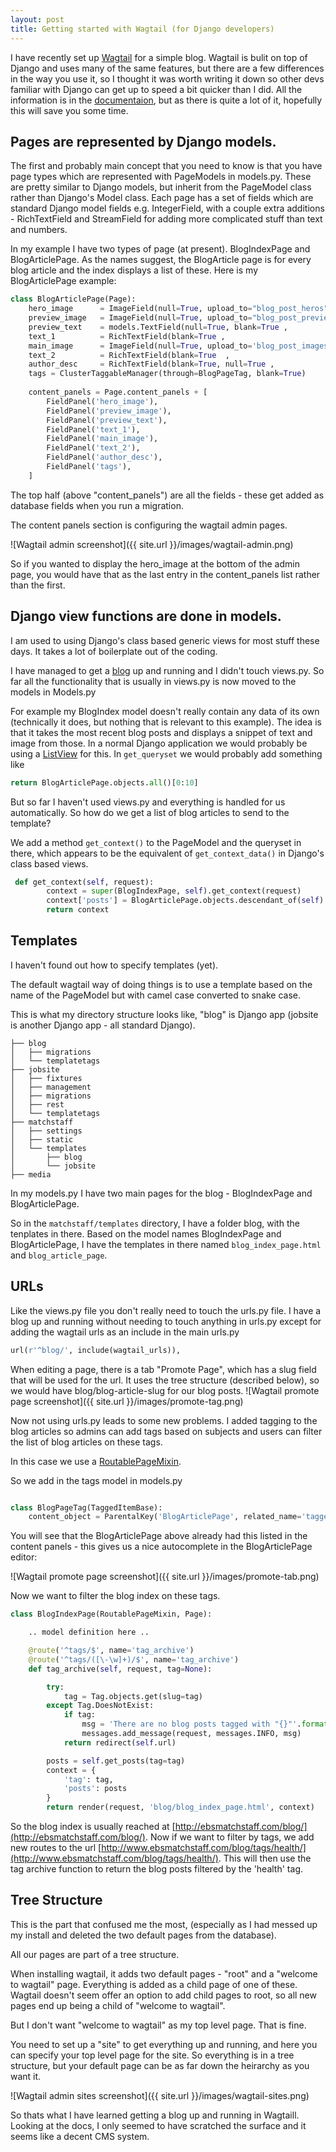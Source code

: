 ```yaml
---
layout: post
title: Getting started with Wagtail (for Django developers)  
---
```


I have recently set up [Wagtail](https://wagtail.io/) for a simple blog. Wagtail is bulit on top of Django and uses many of the same features, but there are a few differences in the way you use it, so I thought it was worth writing it down so other devs familiar with Django can get up to speed a bit quicker than I did. All the information is in the [documentaion](http://docs.wagtail.io), but as there is quite a lot of it, hopefully this will save you some time.  


## Pages are represented by Django models. 

The first and probably main concept that you need to know is that you have page types which are represented with PageModels in models.py. These are pretty similar to Django models, but inherit from the PageModel class rather than Django's Model class.  Each page has a set of fields which are standard Django model fields e.g. IntegerField, with a couple extra additions - RichTextField and StreamField for adding more complicated stuff than text and numbers. 

In my example I have two types of page (at present). BlogIndexPage and BlogArticlePage. As the names suggest, the BlogArticle page is for every blog article and the index displays a list of these. 
Here is my BlogArticlePage example:

```python
class BlogArticlePage(Page):
    hero_image      = ImageField(null=True, upload_to="blog_post_heros")
    preview_image   = ImageField(null=True, upload_to="blog_post_previews" , help_text="Preview of hero image for blog index")
    preview_text    = models.TextField(null=True, blank=True ,               help_text="Text that will appear on the blog index (first 200 chars of body will be taken otherwise)")
    text_1          = RichTextField(blank=True ,                             help_text="Text that goes above the main image")
    main_image      = ImageField(null=True, upload_to='blog_post_images',    help_text="Image in the middle of the blog post")
    text_2          = RichTextField(blank=True  ,                            help_text="Text below the main image")
    author_desc     = RichTextField(blank=True, null=True ,                  help_text="Description of the blog post author (optional)"   )
    tags = ClusterTaggableManager(through=BlogPageTag, blank=True)
    
    content_panels = Page.content_panels + [
        FieldPanel('hero_image'),
        FieldPanel('preview_image'),
        FieldPanel('preview_text'),
        FieldPanel('text_1'),
        FieldPanel('main_image'),
        FieldPanel('text_2'),
        FieldPanel('author_desc'),
        FieldPanel('tags'),
    ]
```

The top half (above "content_panels") are all the fields - these get added as database fields when you run a migration. 

The content panels section is configuring the wagtail admin pages. 

![Wagtail admin screenshot]({{ site.url }}/images/wagtail-admin.png)

So if you wanted to display the hero_image at the bottom of the admin page, you would have that as the last entry in the content_panels list rather than the first. 



## Django view functions are done in models. 

I am used to using Django's class based generic views for most stuff these days. It takes a lot of boilerplate out of the coding. 

I have managed to get a [blog](http://www.ebsmatchstaff.com/blog) up and running  and I didn't touch views.py. So far all the functionality that is usually in views.py is now moved to the models in Models.py

For example my BlogIndex model doesn't really contain any data of its own (technically it does, but nothing that is relevant to this example). The idea is that it takes the most recent blog posts and displays a snippet of text and image from those.  In a normal Django application we would probably be using a [ListView](http://ccbv.co.uk/projects/Django/1.11/django.views.generic.list/ListView/) for this. In ```get_queryset``` we would probably add something like 

```python
return BlogArticlePage.objects.all()[0:10]
```

But so far I haven't used views.py and everything is handled for us automatically. So how do we get a list of blog articles to send to the template? 

We add a method ```get_context()``` to the PageModel and the queryset in there, which appears to be the equivalent of ```get_context_data()``` in Django's class based views. 

```python
 def get_context(self, request):
        context = super(BlogIndexPage, self).get_context(request)
        context['posts'] = BlogArticlePage.objects.descendant_of(self).live().filter(preview_image__isnull=False).order_by('-first_published_at')
        return context
```


## Templates

I haven't found out how to specify templates (yet). 

The default wagtail way of doing things is to use a template based on the name of the PageModel but with camel case converted to snake case. 

This is what my directory structure looks like, "blog" is Django app (jobsite is another Django app - all standard Django). 
```
├── blog
│   ├── migrations
│   └── templatetags
├── jobsite
│   ├── fixtures
│   ├── management
│   ├── migrations
│   ├── rest
│   └── templatetags
├── matchstaff
│   ├── settings
│   ├── static
│   └── templates
│       ├── blog
│       └── jobsite
├── media
```

In my models.py I have two main pages for the blog - BlogIndexPage and BlogArticlePage.

So in the ```matchstaff/templates``` directory, I have a folder blog, with the tenplates in there. 
Based on the model names BlogIndexPage and BlogArticlePage, I have the templates in there named ```blog_index_page.html``` and ```blog_article_page```. 

 
## URLs

Like the views.py file you don't really need to touch the urls.py file. I have a blog up and running without needing to touch anything in urls.py except for adding the wagtail urls as an include in the main urls.py 

```python
url(r'^blog/', include(wagtail_urls)),
```

When editing a page, there is a tab "Promote Page", which has a slug field that will be used for the url. It uses the tree structure (described below), so we would have blog/blog-article-slug for our blog posts. 
![Wagtail promote page screenshot]({{ site.url }}/images/promote-tag.png)
 

Now not using urls.py leads to some new problems. I added tagging to the blog articles so admins can add tags based on subjects and users can filter the list of blog articles on these tags. 
 
In this case we use a [RoutablePageMixin](http://docs.wagtail.io/en/latest/reference/contrib/routablepage.html). 


So we add in the tags model in models.py
 
```python

class BlogPageTag(TaggedItemBase):
    content_object = ParentalKey('BlogArticlePage', related_name='tagged_items')
```


You will see that the BlogArticlePage above already had this listed in the content panels - this gives us a nice autocomplete in the BlogArticlePage editor:


![Wagtail promote page screenshot]({{ site.url }}/images/promote-tab.png)


Now we want to filter the blog index on these tags. 


```python
class BlogIndexPage(RoutablePageMixin, Page):

    .. model definition here ..

    @route('^tags/$', name='tag_archive')
    @route('^tags/([\-\w]+)/$', name='tag_archive')
    def tag_archive(self, request, tag=None):

        try:
            tag = Tag.objects.get(slug=tag)
        except Tag.DoesNotExist:
            if tag:
                msg = 'There are no blog posts tagged with "{}"'.format(tag)
                messages.add_message(request, messages.INFO, msg)
            return redirect(self.url)

        posts = self.get_posts(tag=tag)
        context = {
            'tag': tag,
            'posts': posts
        }
        return render(request, 'blog/blog_index_page.html', context)
```

So the blog index is usually reached at [http://ebsmatchstaff.com/blog/](http://ebsmatchstaff.com/blog/). Now if we want to filter by tags, we add new routes to the url [http://www.ebsmatchstaff.com/blog/tags/health/](http://www.ebsmatchstaff.com/blog/tags/health/). This will then use the tag archive function to return the blog posts filtered by the 'health' tag. 


## Tree Structure

This is the part that confused me the most, (especially as I had messed up my install and deleted the two default pages from the database).

All our pages are part of a tree structure. 

When installing wagtail, it adds two default pages - "root" and a "welcome to wagtail" page. Everything is added as a child page of one of these. Wagtail doesn't seem offer an option to add child pages to root, so all new pages end up being a child of "welcome to wagtail". 

But I don't want "welcome to wagtail" as my top level page. That is fine. 

You need to set up a "site" to get everything up and running, and here you can specify your top level page for the site. So everything is in a tree structure, but your default page can be as far down the heirarchy as you want it. 

![Wagtail admin sites screenshot]({{ site.url }}/images/wagtail-sites.png)



So thats what I have learned getting a blog up and running in Wagtaill. Looking at the docs, I only seemed to have scratched the surface and it seems like a decent CMS system.
